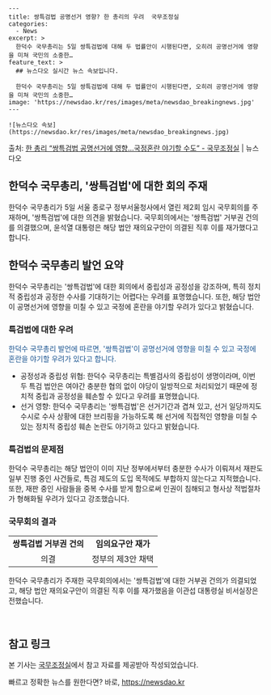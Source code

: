     ---
    title: 쌍특검법 공명선거 영향? 한 총리의 우려  국무조정실
    categories:
      - News
    excerpt: >
      한덕수 국무총리는 5일 쌍특검법에 대해 두 법률안이 시행된다면, 오히려 공명선거에 영향을 미쳐 국민의 소중한…
    feature_text: >
      ## 뉴스다오 실시간 뉴스 속보입니다.
    
      한덕수 국무총리는 5일 쌍특검법에 대해 두 법률안이 시행된다면, 오히려 공명선거에 영향을 미쳐 국민의 소중한…
    image: 'https://newsdao.kr/res/images/meta/newsdao_breakingnews.jpg'
    ---
    
    ![뉴스다오 속보](https://newsdao.kr/res/images/meta/newsdao_breakingnews.jpg)

<p>출처: <a href="https://newsdao.kr/2932" rel="dofollow">한 총리 “쌍특검법 공명선거에 영향…국정혼란 야기할 수도”  - 국무조정실</a> | 뉴스다오</p>

<h2>한덕수 국무총리, '쌍특검법'에 대한 회의 주재</h2>
<p data-ke-size="size16">한덕수 국무총리가 5일 서울 종로구 정부서울청사에서 열린 제2회 임시 국무회의를 주재하며, '쌍특검법'에 대한 의견을 밝혔습니다. 국무회의에서는 '쌍특검법' 거부권 건의를 의결했으며, 윤석열 대통령은 해당 법안 재의요구안이 의결된 직후 이를 재가했다고 합니다.</p>

<h2 data-ke-size="size26">한덕수 국무총리 발언 요약</h2>
<p data-ke-size="size16">한덕수 국무총리는 '쌍특검법'에 대한 회의에서 중립성과 공정성을 강조하며, 특히 정치적 중립성과 공정한 수사를 기대하기는 어렵다는 우려를 표명했습니다. 또한, 해당 법안이 공명선거에 영향을 미칠 수 있고 국정에 혼란을 야기할 우려가 있다고 밝혔습니다.</p>

<h3 data-ke-size="size24">특검법에 대한 우려</h3>
<p data-ke-size="size16"><span style="color: #1a5490;">한덕수 국무총리 발언에 따르면, '쌍특검법'이 공명선거에 영향을 미칠 수 있고 국정에 혼란을 야기할 우려가 있다고 합니다.</span></p>
<ul>
<li>공정성과 중립성 위협: 한덕수 국무총리는 특별검사의 중립성이 생명이라며, 이번 두 특검 법안은 여야간 충분한 협의 없이 야당이 일방적으로 처리되었기 때문에 정치적 중립과 공정성을 훼손할 수 있다고 우려를 표명했습니다.</li>
<li>선거 영향: 한덕수 국무총리는 '쌍특검법'은 선거기간과 겹쳐 있고, 선거 일당까지도 수시로 수사 상황에 대한 브리핑을 가능하도록 해 선거에 직접적인 영향을 미칠 수 있는 정치적 중립성 훼손 논란도 야기하고 있다고 밝혔습니다.</li>
</ul>

<h3 data-ke-size="size24">특검법의 문제점</h3>
<p data-ke-size="size16">한덕수 국무총리는 해당 법안이 이미 지난 정부에서부터 충분한 수사가 이뤄져서 재판도 일부 진행 중인 사건들로, 특검 제도의 도입 목적에도 부합하지 않는다고 지적했습니다. 또한, 재판 중인 사람들을 중복 수사를 받게 함으로써 인권이 침해되고 형사상 적법절차가 형해화될 우려가 있다고 강조했습니다.</p>

<h3 data-ke-size="size24">국무회의 결과</h3>
<table style="width: 100%;">
<tbody>
<tr>
<td style="text-align: center; height: 17px;"><b>쌍특검법 거부권 건의</b></td>
<td style="text-align: center; height: 17px;"><b>임의요구안 재가</b></td>
</tr>
<tr>
<td style="text-align: center; height: 17px;">의결</td>
<td style="text-align: center; height: 17px;">정부의 제3안 채택</td>
</tr>
</tbody>
</table>

<p data-ke-size="size16">한덕수 국무총리가 주재한 국무회의에서는 '쌍특검법'에 대한 거부권 건의가 의결되었고, 해당 법안 재의요구안이 의결된 직후 이를 재가했음을 이관섭 대통령실 비서실장은 전했습니다.</p>

<p data-ke-size="size16">&nbsp;</p>

<h2 data-ke-size="size26">참고 링크</h2>
<p data-ke-size="size16">본 기사는 <a href="https://newsdao.kr/2932">국무조정실</a>에서 참고 자료를 제공받아 작성되었습니다.</p> 

빠르고 정확한 뉴스를 원한다면? 바로, <a href="https://newsdao.kr" rel="dofollow">https://newsdao.kr</a>


    
